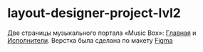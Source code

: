 # layout-designer-project-lvl2

Две страницы музыкального портала «Music Box»: [Главная](http://portal-music-box.surge.sh/) и [Исполнители](http://portal-music-box.surge.sh/artists.html). Верстка была сделана по макету [Figma](https://www.figma.com/file/M9jcGRLYZEJk2H55BDxW3x/Music-Box)
